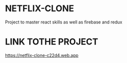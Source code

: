 # NETFLIX-CLONE
Project to master react skills as well as firebase and redux


# LINK TOTHE PROJECT
https://netflix-clone-c22d4.web.app

